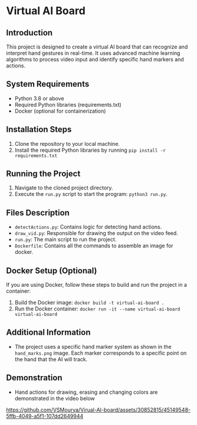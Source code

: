 
# Virtual AI Board

## Introduction
This project is designed to create a virtual AI board that can recognize and interpret hand gestures in real-time. It uses advanced machine learning algorithms to process video input and identify specific hand markers and actions.

## System Requirements
- Python 3.8 or above
- Required Python libraries (requirements.txt)
- Docker (optional for containerization)

## Installation Steps
1. Clone the repository to your local machine.
2. Install the required Python libraries by running `pip install -r requirements.txt`

## Running the Project
1. Navigate to the cloned project directory.
2. Execute the `run.py` script to start the program: `python3 run.py`.

## Files Description
- `detectActions.py`: Contains logic for detecting hand actions.
- `draw_vid.py`: Responsible for drawing the output on the video feed.
- `run.py`: The main script to run the project.
- `Dockerfile`: Contains all the commands to assemble an image for docker.

## Docker Setup (Optional)
If you are using Docker, follow these steps to build and run the project in a container:
1. Build the Docker image: `docker build -t virtual-ai-board .`
2. Run the Docker container: `docker run -it --name virtual-ai-board virtual-ai-board`

## Additional Information
- The project uses a specific hand marker system as shown in the `hand_marks.png` image. Each marker corresponds to a specific point on the hand that the AI will track.

## Demonstration
- Hand actions for drawing, erasing and changing colors are demonstrated in the video below

https://github.com/VSMourya/Virual-AI-board/assets/30852815/45149548-5ffb-4049-a5f1-107dd2649944
